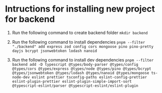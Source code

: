 # Intructions for installing new project for backend

1. Run the following command to create backend folder `mkdir backend`

2. Run the following command to install dependencies `pnpm --filter "./backend" add express zod config cors mongoose pino pino-pretty dayjs bcrypt jsonwebtoken lodash nanoid`

3. Run the following command to install dev dependencies `pnpm --filter backend add -D typescript @types/body-parser @types/config @types/cors @types/express @types/node @types/pino @types/bcrypt @types/jsonwebtoken @types/lodash @types/nanoid @types/mongoose ts-node-dev eslint prettier tsconfig-paths eslint-config-prettier eslint-plugin-prettier eslint-plugin-simple-import-sort @typescript-eslint/parser @typescript-eslint/eslint-plugin`
